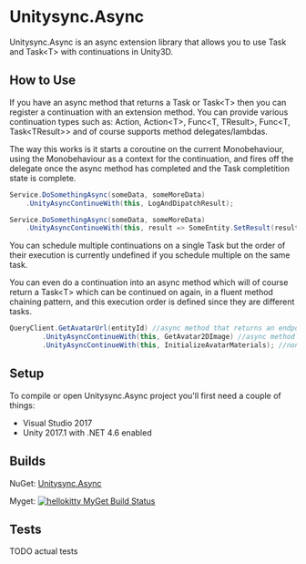 # Unitysync.Async

Unitysync.Async is an async extension library that allows you to use Task and Task\<T\> with continuations in Unity3D.

## How to Use

If you have an async method that returns a Task or Task\<T\> then you can register a continuation with an extension method. You can provide various continuation types such as: Action, Action\<T\>, Func\<T, TResult\>, Func<T, Task\<TResult\>\> and of course supports method delegates/lambdas.

The way this works is it starts a coroutine on the current Monobehaviour, using the Monobehaviour as a context for the continuation, and fires off the delegate once the async method has completed and the Task completition state is complete.

```csharp
Service.DoSomethingAsync(someData, someMoreData)
	.UnityAsyncContinueWith(this, LogAndDipatchResult);
```

```csharp
Service.DoSomethingAsync(someData, someMoreData)
	.UnityAsyncContinueWith(this, result => SomeEntity.SetResult(result.Something));
```

You can schedule multiple continuations on a single Task but the order of their execution is currently undefined if you schedule multiple on the same task.

You can even do a continuation into an async method which will of course return a Task\<T\> which can be continued on again, in a fluent method chaining pattern, and this execution order is defined since they are different tasks.
	
```csharp
QueryClient.GetAvatarUrl(entityId) //async method that returns an endpoint
		.UnityAsyncContinueWith(this, GetAvatar2DImage) //async method that queries the endpoint for the avatar image
		.UnityAsyncContinueWith(this, InitializeAvatarMaterials); //non-async method that initializes the avatar materials
```	

## Setup

To compile or open Unitysync.Async project you'll first need a couple of things:

* Visual Studio 2017
* Unity 2017.1 with .NET 4.6 enabled

## Builds

NuGet: [Unitysync.Async](https://www.nuget.org/packages/Unitysync.Async/)

Myget: [![hellokitty MyGet Build Status](https://www.myget.org/BuildSource/Badge/hellokitty?identifier=f89338ba-bf06-478a-9131-ab52b4855aa5)](https://www.myget.org/)

## Tests

TODO actual tests
